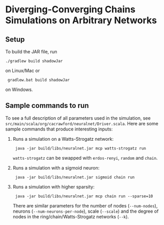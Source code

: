 # Diverging-Converging Chains Simulations on Arbitrary Networks

## Setup

To build the JAR file, run

    ./gradlew build shadowJar

on Linux/Mac or

     gradlew.bat build shadowJar

on Windows.

## Sample commands to run

To see a full description of all parameters used in the simulation,
see `src/main/scala/org/cacrawford/neuralnet/Driver.scala`. Here are
some sample commands that produce interesting inputs:

1. Runs a simulation on a Watts-Strogatz network:

        java -jar build/libs/neuralnet.jar mcp watts-strogatz run

    `watts-strogatz` can be swapped with `erdos-renyi`, `random` and `chain`.

2. Runs a simulation with a sigmoid neuron:

        java -jar build/libs/neuralnet.jar sigmoid chain run

3. Runs a simulation with higher sparsity:

        java -jar build/libs/neuralnet.jar mcp chain run --sparse=10

    There are similar parameters for the number of nodes
    (`--num-nodes`), neurons (`--num-neurons-per-node`), scale
    (`--scale`) and the degree of nodes in the
    ring/chain/Watts-Strogatz networks (`--k`).
